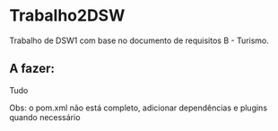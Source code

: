 # Trabalho2DSW
Trabalho de DSW1 com base no documento de requisitos B - Turismo.

## A fazer:
Tudo

Obs: o pom.xml não está completo, adicionar dependências e plugins quando necessário
